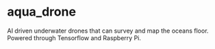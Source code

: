 # aqua_drone
AI driven underwater drones that can survey and map the oceans floor. Powered through Tensorflow and Raspberry Pi.

